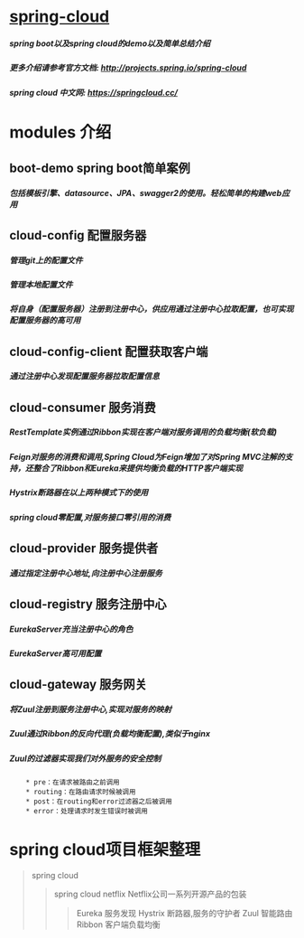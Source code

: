 # [spring-cloud](http://projects.spring.io/spring-cloud/)
##### spring boot以及spring cloud的demo以及简单总结介绍
##### 更多介绍请参考官方文档: http://projects.spring.io/spring-cloud
##### spring cloud 中文网: https://springcloud.cc/
# modules 介绍
## boot-demo spring boot简单案例
##### 包括模板引擎、datasource、JPA、swagger2的使用。轻松简单的构建web应用
## cloud-config 配置服务器
##### 管理git上的配置文件
##### 管理本地配置文件
##### 将自身（配置服务器）注册到注册中心，供应用通过注册中心拉取配置，也可实现配置服务器的高可用
## cloud-config-client 配置获取客户端
##### 通过注册中心发现配置服务器拉取配置信息
## cloud-consumer 服务消费
##### RestTemplate实例通过Ribbon实现在客户端对服务调用的负载均衡(软负载)
##### Feign对服务的消费和调用,Spring Cloud为Feign增加了对Spring MVC注解的支持，还整合了Ribbon和Eureka来提供均衡负载的HTTP客户端实现
##### Hystrix断路器在以上两种模式下的使用
##### spring cloud零配置,对服务接口零引用的消费
## cloud-provider 服务提供者
##### 通过指定注册中心地址,向注册中心注册服务
## cloud-registry 服务注册中心
##### EurekaServer充当注册中心的角色
##### EurekaServer高可用配置
## cloud-gateway 服务网关
##### 将Zuul注册到服务注册中心,实现对服务的映射
##### Zuul通过Ribbon的反向代理(负载均衡配置),类似于nginx
##### Zuul的过滤器实现我们对外服务的安全控制
        * pre：在请求被路由之前调用
        * routing：在路由请求时候被调用
        * post：在routing和error过滤器之后被调用
        * error：处理请求时发生错误时被调用
# spring cloud项目框架整理
>spring cloud
>> spring cloud netflix Netflix公司一系列开源产品的包装
>>> Eureka 服务发现
>>> Hystrix 断路器,服务的守护者
>>> Zuul 智能路由
>>> Ribbon 客户端负载均衡
    
    